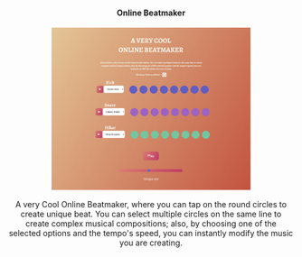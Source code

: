 <h4 align="center">Online Beatmaker</h4>

<p align="center"><img  width="70%" src="https://github.com/marco-faltoni/beatmaker-project/blob/main/screen.jpg"></p>

<p align="center">A very Cool Online Beatmaker, where you can tap on the round circles to create unique beat. You can select multiple circles on the same line to create complex musical compositions; also, by choosing one of the selected options and the tempo's speed, you can instantly modify the music you are creating.</p>
